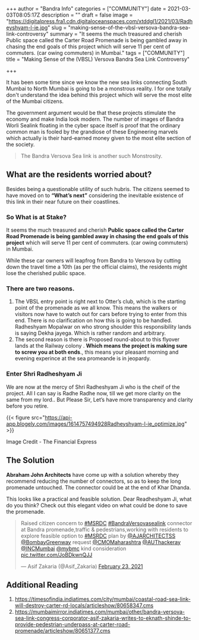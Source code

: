 +++
author = "Bandra Info"
categories = ["COMMUNITY"]
date = 2021-03-03T08:05:17Z
description = ""
draft = false
image = "https://digitalpress.fra1.cdn.digitaloceanspaces.com/xtddgl1/2021/03/Radheyshyam-l-ie.jpg"
slug = "making-sense-of-the-vbsl-versova-bandra-sea-link-controversy"
summary = "It seems the much treasured and cherish Public space called the Carter Road Promenade is being gambled away in chasing the end goals of this project which will serve 11 per cent of commuters. (car owing commuters) in Mumbai."
tags = ["COMMUNITY"]
title = "Making Sense of the (VBSL) Versova Bandra Sea Link Controversy"

+++


It has been some time since we know the new sea links connecting South Mumbai to North Mumbai is going to be a monstrous reality. I for one totally don't understand the idea behind this project which will serve the most elite of the Mumbai citizens.

The government argument would be that these projects stimulate the economy and make India look modern. The number of images of Bandra Worli Sealink floating in the cyber space itself is proof that the ordinary common man is fooled by the grandiose of these Engineering marvels which actually is their hard-earned money given to the most elite section of the society.

> The Bandra Versova Sea link is another such Monstrosity.

## What are the residents worried about?

Besides being a questionable utility of such hubris. The citizens seemed to have moved on to **“What’s next”** considering the inevitable existence of this link in their near future on their coastlines.

### So What is at Stake?

It seems the much treasured and cherish **Public space called the Carter Road Promenade is being gambled away in chasing the end goals of this project** which will serve 11 per cent of commuters. (car owing commuters) in Mumbai.

While these car owners will leapfrog from Bandra to Versova by cutting down the travel time a 10th (as per the official claims), the residents might lose the cherished public space.

### There are two reasons.

1. The VBSL entry point is right next to Otter’s club, which is the starting point of the promenade as we all know. This means the walkers or visitors now have to watch out for cars before trying to enter from this end. There is no clarification on how this is going to be handled. Radheshyam Mopalwar on who strong shoulder this responsibility lands is saying Dekha jayega. Which is rather random and arbitrary.
2. The second reason is there is Proposed round-about to this flyover lands at the Railway colony . **Which means the project is making sure to screw you at both ends**., this means your pleasant morning and evening experince at the sea promeande is in jeopardy.

### Enter Shri Radheshyam Ji

We are now at the mercy of Shri Radheshyam Ji who is the cheif of the project. All I can say is Radhe Radhe now, till we get more clarity on the same from my lord.. But Please Sir, Let’s have more transparency and clarity before you retire.

{{< figure src="https://api-app.blogely.com/images/1614757494928Radheyshyam-l-ie_optimize.jpg" >}}

Image Credit - The Financial Express

## The Solution

**Abraham John Architects** have come up with a solution whereby they recommend reducing the number of connectors, so as to keep the long promenade untouched. The connector could be at the end of Khar Dhanda.

This looks like a practical and feasible solution. Dear Readheshyam Ji, what do you think? Check out this elegant video on what could be done to save the promenade.

<blockquote class="twitter-tweet"><p lang="en" dir="ltr">Raised citizen concern to <a href="https://twitter.com/hashtag/MSRDC?src=hash&amp;ref_src=twsrc%5Etfw">#MSRDC</a> <a href="https://twitter.com/hashtag/BandraVersovasealink?src=hash&amp;ref_src=twsrc%5Etfw">#BandraVersovasealink</a> connector at Bandra promenade,traffic &amp; pedestrians,working with residents to explore feasible option to <a href="https://twitter.com/hashtag/MSRDC?src=hash&amp;ref_src=twsrc%5Etfw">#MSRDC</a> plan by <a href="https://twitter.com/AJARCHITECTSS?ref_src=twsrc%5Etfw">@AJARCHITECTSS</a> <a href="https://twitter.com/BombayGreenway?ref_src=twsrc%5Etfw">@BombayGreenway</a> request <a href="https://twitter.com/CMOMaharashtra?ref_src=twsrc%5Etfw">@CMOMaharashtra</a> <a href="https://twitter.com/AUThackeray?ref_src=twsrc%5Etfw">@AUThackeray</a> <a href="https://twitter.com/INCMumbai?ref_src=twsrc%5Etfw">@INCMumbai</a> <a href="https://twitter.com/mybmc?ref_src=twsrc%5Etfw">@mybmc</a> kind consideration <a href="https://t.co/JoBDkwnQJJ">pic.twitter.com/JoBDkwnQJJ</a></p>&mdash; Asif Zakaria (@Asif_Zakaria) <a href="https://twitter.com/Asif_Zakaria/status/1364243472710995971?ref_src=twsrc%5Etfw">February 23, 2021</a></blockquote>
<script async src="https://platform.twitter.com/widgets.js" charset="utf-8"></script>

## Additional Reading

1. https://timesofindia.indiatimes.com/city/mumbai/coastal-road-sea-link-will-destroy-carter-rd-locals/articleshow/80658347.cms
2. https://mumbaimirror.indiatimes.com/mumbai/other/bandra-versova-sea-link-congress-corporator-asif-zakaria-writes-to-eknath-shinde-to-provide-pedestrian-underpass-at-carter-road-promenade/articleshow/80651377.cms

